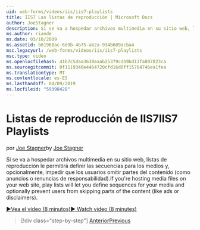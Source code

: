 ```yaml
---
uid: web-forms/videos/iis/iis7-playlists
title: IIS7 Las listas de reproducción | Microsoft Docs
author: JoeStagner
description: Si se va a hospedar archivos multimedia en su sitio web, listas de reproducción le permitirá definir las secuencias para los medios y, opcionalmente, impedir que los usuarios omitir partes de t...
ms.author: riande
ms.date: 03/10/2009
ms.assetid: b61968ac-6d9b-4b75-ab2a-934b609acba4
msc.legacyurl: /web-forms/videos/iis/iis7-playlists
msc.type: video
ms.openlocfilehash: 41b7c5daa3638eaab25379cdb9bd13fa807823ca
ms.sourcegitcommit: 0f1119340e4464720cfd16d0ff15764746ea1fea
ms.translationtype: MT
ms.contentlocale: es-ES
ms.lasthandoff: 04/09/2019
ms.locfileid: "59398428"
---
```

# <a name="iis7-playlists"></a><span data-ttu-id="a1df1-103">Listas de reproducción de IIS7</span><span class="sxs-lookup"><span data-stu-id="a1df1-103">IIS7 Playlists</span></span>

<span data-ttu-id="a1df1-104">por [Joe Stagner](https://github.com/JoeStagner)</span><span class="sxs-lookup"><span data-stu-id="a1df1-104">by [Joe Stagner](https://github.com/JoeStagner)</span></span>

<span data-ttu-id="a1df1-105">Si se va a hospedar archivos multimedia en su sitio web, listas de reproducción le permitirá definir las secuencias para los medios y, opcionalmente, impedir que los usuarios omitir partes del contenido (como anuncios o renuncias de responsabilidad).</span><span class="sxs-lookup"><span data-stu-id="a1df1-105">If you're hosting media files on your web site, play lists will let you define sequences for your media and optionally prevent users from skipping parts of the content (like ads or disclaimers).</span></span>

[<span data-ttu-id="a1df1-106">&#9654;Vea el vídeo (8 minutos)</span><span class="sxs-lookup"><span data-stu-id="a1df1-106">&#9654; Watch video (8 minutes)</span></span>](https://channel9.msdn.com/Blogs/ASP-NET-Site-Videos/iis7-playlists)

> [!div class="step-by-step"]
> [<span data-ttu-id="a1df1-107">Anterior</span><span class="sxs-lookup"><span data-stu-id="a1df1-107">Previous</span></span>](bit-rate-throttling.md)
